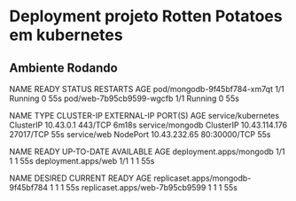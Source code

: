 # Deployment projeto Rotten Potatoes em kubernetes

## Ambiente Rodando 

NAME                          READY   STATUS    RESTARTS   AGE
pod/mongodb-9f45bf784-xm7qt   1/1     Running   0          55s
pod/web-7b95cb9599-wgcfb      1/1     Running   0          55s

NAME                 TYPE        CLUSTER-IP      EXTERNAL-IP   PORT(S)        AGE
service/kubernetes   ClusterIP   10.43.0.1       <none>        443/TCP        6m18s
service/mongodb      ClusterIP   10.43.114.176   <none>        27017/TCP      55s
service/web          NodePort    10.43.232.65    <none>        80:30000/TCP   55s

NAME                      READY   UP-TO-DATE   AVAILABLE   AGE
deployment.apps/mongodb   1/1     1            1           55s
deployment.apps/web       1/1     1            1           55s

NAME                                DESIRED   CURRENT   READY   AGE
replicaset.apps/mongodb-9f45bf784   1         1         1       55s
replicaset.apps/web-7b95cb9599      1         1         1       55s

